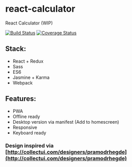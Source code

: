 # react-calculator
React Calculator (WIP)

[![Build Status](https://travis-ci.org/iondrimba/react-calculator.svg?branch=master)](https://travis-ci.org/iondrimba/react-calculator)
 [![Coverage Status](https://coveralls.io/repos/github/iondrimba/react-calculator/badge.svg?branch=master)](https://coveralls.io/github/iondrimba/react-calculator?branch=master)

## Stack:

- React + Redux
- Sass
- ES6
- Jasmine + Karma
- Webpack

## Features:

- PWA
- Offline ready
- Desktop version via manifest (Add to homescreen)
- Responsive
- Keyboard ready


### Design inspired via [http://collectui.com/designers/pramodrhegde](http://collectui.com/designers/pramodrhegde)
